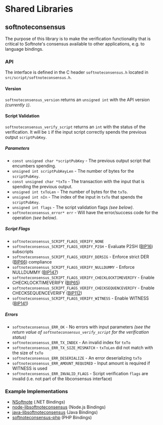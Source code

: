 Shared Libraries
================

## softnoteconsensus

The purpose of this library is to make the verification functionality that is critical to Softnote's consensus available to other applications, e.g. to language bindings.

### API

The interface is defined in the C header `softnoteconsensus.h` located in `src/script/softnoteconsensus.h`.

#### Version

`softnoteconsensus_version` returns an `unsigned int` with the API version *(currently `1`)*.

#### Script Validation

`softnoteconsensus_verify_script` returns an `int` with the status of the verification. It will be `1` if the input script correctly spends the previous output `scriptPubKey`.

##### Parameters
- `const unsigned char *scriptPubKey` - The previous output script that encumbers spending.
- `unsigned int scriptPubKeyLen` - The number of bytes for the `scriptPubKey`.
- `const unsigned char *txTo` - The transaction with the input that is spending the previous output.
- `unsigned int txToLen` - The number of bytes for the `txTo`.
- `unsigned int nIn` - The index of the input in `txTo` that spends the `scriptPubKey`.
- `unsigned int flags` - The script validation flags *(see below)*.
- `softnoteconsensus_error* err` - Will have the error/success code for the operation *(see below)*.

##### Script Flags
- `softnoteconsensus_SCRIPT_FLAGS_VERIFY_NONE`
- `softnoteconsensus_SCRIPT_FLAGS_VERIFY_P2SH` - Evaluate P2SH ([BIP16](https://github.com/softnote/bips/blob/master/bip-0016.mediawiki)) subscripts
- `softnoteconsensus_SCRIPT_FLAGS_VERIFY_DERSIG` - Enforce strict DER ([BIP66](https://github.com/softnote/bips/blob/master/bip-0066.mediawiki)) compliance
- `softnoteconsensus_SCRIPT_FLAGS_VERIFY_NULLDUMMY` - Enforce NULLDUMMY ([BIP147](https://github.com/softnote/bips/blob/master/bip-0147.mediawiki))
- `softnoteconsensus_SCRIPT_FLAGS_VERIFY_CHECKLOCKTIMEVERIFY` - Enable CHECKLOCKTIMEVERIFY ([BIP65](https://github.com/softnote/bips/blob/master/bip-0065.mediawiki))
- `softnoteconsensus_SCRIPT_FLAGS_VERIFY_CHECKSEQUENCEVERIFY` - Enable CHECKSEQUENCEVERIFY ([BIP112](https://github.com/softnote/bips/blob/master/bip-0112.mediawiki))
- `softnoteconsensus_SCRIPT_FLAGS_VERIFY_WITNESS` - Enable WITNESS ([BIP141](https://github.com/softnote/bips/blob/master/bip-0141.mediawiki))

##### Errors
- `softnoteconsensus_ERR_OK` - No errors with input parameters *(see the return value of `softnoteconsensus_verify_script` for the verification status)*
- `softnoteconsensus_ERR_TX_INDEX` - An invalid index for `txTo`
- `softnoteconsensus_ERR_TX_SIZE_MISMATCH` - `txToLen` did not match with the size of `txTo`
- `softnoteconsensus_ERR_DESERIALIZE` - An error deserializing `txTo`
- `softnoteconsensus_ERR_AMOUNT_REQUIRED` - Input amount is required if WITNESS is used
- `softnoteconsensus_ERR_INVALID_FLAGS` - Script verification `flags` are invalid (i.e. not part of the libconsensus interface)

### Example Implementations
- [NSoftnote](https://github.com/MetacoSA/NSoftnote/blob/5e1055cd7c4186dee4227c344af8892aea54faec/NSoftnote/Script.cs#L979-#L1031) (.NET Bindings)
- [node-libsoftnoteconsensus](https://github.com/bitpay/node-libsoftnoteconsensus) (Node.js Bindings)
- [java-libsoftnoteconsensus](https://github.com/dexX7/java-libsoftnoteconsensus) (Java Bindings)
- [softnoteconsensus-php](https://github.com/Bit-Wasp/softnoteconsensus-php) (PHP Bindings)
